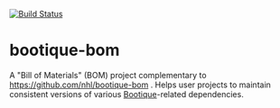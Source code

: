 [![Build Status](https://travis-ci.org/bootique/bootique-bom.svg)](https://travis-ci.org/bootique/bootique-bom)

# bootique-bom

A "Bill of Materials" (BOM) project complementary to https://github.com/nhl/bootique-bom . Helps user projects to 
maintain consistent versions of various [Bootique](http://bootique.io)-related dependencies.





